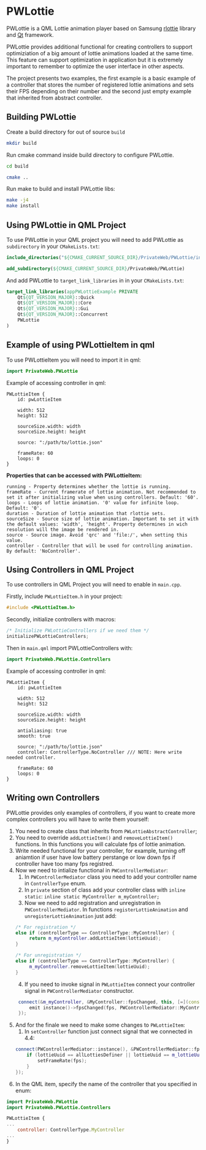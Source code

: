 # PWLottie

PWLottie is a QML Lottie animation player based on Samsung [rlottie](https://github.com/Samsung/rlottie) library and [Qt](https://www.qt.io/) framework.


PWLottie provides additional functional for creating controllers to support optimiziation of a big amount of lottie animations loaded at the same time. This feature can support optimization in application but it is extremely important to remember to optimize the user interface in other aspects.

The project presents two examples, the first example is a basic example of a controller that stores the number of registered lottie animations and sets their FPS depending on their number and the second just empty example that inherited from abstract controller.

## Building PWLottie

Create a build directory for out of source `build`

```sh
mkdir build
```

Run cmake command inside build directory to configure PWLottie.

```sh
cd build

cmake ..
```

Run make to build and install PWLottie libs:

```sh
make -j4
make install
```

## Using PWLottie in QML Project 

To use PWLottie in your QML project you will need to add PWLottie as `subdirectory` in your `CMakeLists.txt`:

```CMake
include_directories("${CMAKE_CURRENT_SOURCE_DIR}/PrivateWeb/PWLottie/include/")

add_subdirectory(${CMAKE_CURRENT_SOURCE_DIR}/PrivateWeb/PWLottie)
```

And add PWLottie to `target_link_libraries` in in your `CMakeLists.txt`:

```CMake
target_link_libraries(appPWLottieExample PRIVATE
    Qt${QT_VERSION_MAJOR}::Quick
    Qt${QT_VERSION_MAJOR}::Core
    Qt${QT_VERSION_MAJOR}::Gui
    Qt${QT_VERSION_MAJOR}::Concurrent
    PWLottie
)
```

## Example of using PWLottieItem in qml

To use PWLottieItem you will need to import it in qml:
```qml
import PrivateWeb.PWLottie
```

Example of accessing controller in qml:

```
PWLottieItem {
    id: pwLottieItem

    width: 512
    height: 512

    sourceSize.width: width
    sourceSize.height: height

    source: ":/path/to/lottie.json"

    frameRate: 60 
    loops: 0 
}
```

**Properties that can be accessed with PWLottieItem:**

```
running - Property determines whether the lottie is running.
frameRate - Current framerate of lottie animation. Not recommended to set it after initializing value when using controllers. Default: '60'. 
loops - Loops of lottie animation. '0' value for infinite loop. Default: '0'.
duration - Duration of lottie animation that rlottie sets.
sourceSize - Source size of lottie animation. Important to set it with the default values: 'width', 'height'. Property determines in wich resolution will the image be rendered in.
source - Source image. Avoid 'qrc' and 'file:/', when setting this value.
controller - Controller that will be used for controlling animation. By default: 'NoController'.
```

## Using Controllers in QML Project

To use controllers in QML Project you will need to enable in `main.cpp`.

Firstly, include `PWLottieItem.h` in your project:
```cpp
#include <PWLottieItem.h>
```

Secondly, initialize controllers with macros:
```cpp
/* Initialize PWLottieControllers if we need them */
initializePWLottieControllers;
```

Then in `main.qml` import PWLottieControllers with:
```qml
import PrivateWeb.PWLottie.Controllers
```

Example of accessing controller in qml:

```
PWLottieItem {
    id: pwLottieItem

    width: 512
    height: 512

    sourceSize.width: width
    sourceSize.height: height

    antialiasing: true
    smooth: true

    source: ":/path/to/lottie.json"
    controller: ControllerType.NoController /// NOTE: Here write needed controller.

    frameRate: 60
    loops: 0
}
```

## Writing own Controllers 

PWLottie provides only examples of controllers, if you want to create more complex controllers you will have to write them yourself:

1. You need to create class that inherits from `PWLottieAbstractController`;
2. You need to override `addLottieItem()` and `removeLottieItem()` functions. In this functions you will calculate fps of lottie animation.
3. Write needed functional for your controller, for example, turning off aniamtion if user have low battery perstange or low down fps if controller have too many fps registred.
4. Now we need to intialize functional in `PWControllerMediator`:
    1. In `PWControllerMediator` class you need to add your controller name in `ControllerType` enum.
    2. In `private` section of class add your controller class with `inline static`: `inline static MyController m_myController;`
    3. Now we need to add registration and unregistration in `PWControllerMediator`. In functions `registerLottieAnimation` and `unregisterLottieAnimation` just add:
   ```cpp
   /* For registration */
   else if (controllerType == ControllerType::MyController) {
        return m_myController.addLottieItem(lottieUuid);
   }

   /* For unregistration */
   else if (controllerType == ControllerType::MyController) {
        m_myController.removeLottieItem(lottieUuid);
   }
   ```
   4. If you need to invoke signal in `PWLottieItem` connect your controller signal in `PWControllerMediator` constructor.
   ```cpp
    connect(&m_myController, &MyController::fpsChanged, this, [=](const quint16 fps, const QString& lottieUuid) {
        emit instance()->fpsChanged(fps, PWControllerMediator::MyController, lottieUuid);
    });
   ```
5. And for the finale we need to make some changes to `PWLottieItem`:
    1. In `setController` function just connect signal that we connected in 4.4:
    ```cpp
    connect(PWControllerMediator::instance(), &PWControllerMediator::fpsChanged, this, [=, this](const quint16 fps, const PWControllerMediator::ControllerType controllerType, const QString& lottieUuid) {
        if (lottieUuid == allLottiesDefiner || lottieUuid == m_lottieUuid) {
            setFrameRate(fps);
        }
    });
    ```
6. In the QML item, specify the name of the controller that you specified in enum:
```qml
import PrivateWeb.PWLottie
import PrivateWeb.PWLottie.Controllers

PWLottieItem {
...
    controller: ControllerType.MyController
...
}
``` 
